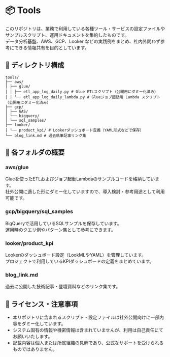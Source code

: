 # 📦 Tools

このリポジトリは、業務で利用している各種ツール・サービスの設定ファイルやサンプルスクリプト、運用ドキュメントを集約したものです。  
データ分析基盤、AWS、GCP、Looker などの実践例をまとめ、社内外問わず参考にできる情報共有を目的としています。

## 📁 ディレクトリ構成
```
tools/
├── aws/
│ ├── glue/
│ │ ├── etl_app_log_daily.py # Glue ETLスクリプト（公開用にダミー化済み）
│ │ └── etl_app_log_daily_lambda.py # Glueジョブ起動用 Lambda スクリプト（公開用にダミー化済み）
├── gcp/
│ ├── GAS/
│ └── bigquery/
│ └── sql_samples/
├── looker/
│ └── product_kpi/ # Lookerダッシュボード定義（YAML形式などで保存）
└── blog_link.md # 過去執筆記事リンク集
```

## 📌 各フォルダの概要

### aws/glue

Glueを使ったETLおよびジョブ起動Lambdaのサンプルコードを格納しています。  
社外公開に適した形にダミー化していますので、導入検討・参考用途として利用可能です。

### gcp/bigquery/sql_samples

BigQueryで活用しているSQLサンプルを保存しています。  
運用時のクエリ例やパターン集として参考にできます。

### looker/product_kpi

Lookerのダッシュボード設定（LookMLやYAML）を管理しています。  
プロジェクトで利用しているKPIダッシュボードの定義をまとめています。

### blog_link.md

過去に公開した技術記事・登壇資料などのリンク集です。

## 📖 ライセンス・注意事項

- 本リポジトリに含まれるスクリプト・設定ファイルは社外公開向けに一部内容をダミー化しています。
- システム固有の情報や機密情報は含まれていませんが、利用は自己責任にてお願いいたします。
- 記載内容は個人または所属組織の見解であり、公式なサポートを受けられるものではありません。

